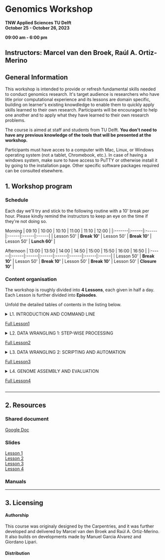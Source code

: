 # Genomics Workshop

**TNW Applied Sciences TU Delft**  
**October 25 - October 26, 2023**  

**09:00 am - 6:00 pm**  

**Instructors**: Marcel van den Broek, Raúl A. Ortiz-Merino  
---

## General Information

This workshop is intended to provide or refresh fundamental skills needed to conduct genomics research. It's target audience is researchers who have litle prior computational experience and its lessons are domain specific, building on learner's existing knowdledge to enable them to quickly apply skills learned to their own research. Participants will be encouraged to help one another and to apply what they have learned to their own research problems. 

The course is aimed at staff and students from TU Delft. **You don't need to have any previous knowledge of the tools that will be presented at the workshop.**  

Participants must have acces to a computer with Mac, Linux, or Windows operating system (not a tablet, Chromebook, etc.). In case of having a windows system, make sure to have access to PuTTY or otherwise install it by going to the installation page. Other specific software packages required can be consulted elsewhere. 

## 1. Workshop program

### Schedule

Each day we'll try and stick to the following routine with a 10' break per hour. Please kindly remind the instructors to keep an eye on the time if they're not doing so.

Morning
| 09:10  | 10:00 | 10:10 | 11:00 | 11:10 | 12:00 |
|:-------|:------|:------|:------|:------|:------|
| Lesson 50' | **Break 10'** | Lesson 50' | **Break 10'** | Lesson 50' | **Lunch 60'** |

Afternoon
| 13:00 | 13:50 | 14:00 | 14:50 | 15:00 | 15:50 | 16:00 | 16:50 |
|:------|:------|:------|:------|:------|:------|:------|:------|
| Lesson 50' | **Break 10'** | Lesson 50' | **Break 10'** | Lesson 50' | **Break 10'** | Lesson 50' | **Closure 10'** |

### Content organisation

The workshop is roughly divided into **4 Lessons**, each given in half a day. Each Lesson is further divided into **Episodes**.  

Unfold the detailed tables of contents in the listing below.  

<details> 
<summary>
L1. INTRODUCTION AND COMMAND LINE  

[Full Lesson1](https://github.com/rortizmerino/GenomicsWorkshop/tree/2310-GW-TNW/Lesson1.md)  
  
</summary>

| Episode | Topic |  
|:----|:----|  
| **1.1** | **General introduction** |  
| --- |  |  
| **1.2** | **Connecting to the cloud** |  
| --- |  |  
| **1.3** | **Introduction to the command line** |  
| --- |  |  
  
</details>

<details> 
<summary>
L2. DATA WRANGLING 1: STEP-WISE PROCESSING  

[Full Lesson2](https://github.com/rortizmerino/GenomicsWorkshop/tree/2310-GW-TNW/Lesson2.md)  

</summary>

| Episode | Topic |  
|:----|:----|  
| **2.1** | **Variant calling introduction** |  
| --- |  |  
| **2.2** | **Quality control: fastqc** |  
| --- |  |  
| **2.3** | **Trimming: trimmomatic** |  
| --- |  |  
| **2.4** | **Variant calling: processing and visualisation** |  
| --- |  |  
  
</details>

<details> 
<summary>
L3. DATA WRANGLING 2: SCRIPTING AND AUTOMATION  

[Full Lesson3](https://github.com/rortizmerino/GenomicsWorkshop/tree/2310-GW-TNW/Lesson3.md)  

</summary>

| Episode | Topic |  
|:----|:----|  
| **3.1** | **  ** |  
| --- |  |  
| **3.2** | **  ** |  
| --- |  |  
| **3.3** | **  ** |  
| --- |  |  
  
  
</details>

<details> 
<summary>
L4. GENOME ASSEMBLY AND EVALUATION  

[Full Lesson4](https://github.com/rortizmerino/GenomicsWorkshop/tree/2310-GW-TNW/Lesson4.md)  


</summary>

  
| Episode | Topic |  
|:----|:----|  
| **4.1** | ** ** |  
| --- |  |  
| **4.2** | **  ** |  
| --- |  |  
| **4.3** | **  ** |  
| --- |  |  
| **4.4** | **  ** |  
| --- |  |  

</details>
</details>

---
## 2. Resources

### Shared document

[Google Doc](https://docs.google.com/document/d/1gRSq21KEws3URZA9hhnLO8UhZW0vL3u089yRKJidkzk/edit?usp=sharing)

### Slides

[Lesson 1](https://drive.google.com/file/d/1OQ7m2jjL0h6ClQlmJ3M08qbP9t854dhL/view?usp=share_link)  
[Lesson 2](https://drive.google.com/file/d/10Dh6zS_QdjsBsLWZU9Dh8YovUNo0VTDc/view?usp=share_link)  
[Lesson 3](https://drive.google.com/file/d/1GfazxNApQOrfGWJAeE_9jmpwKIg0koIT/view?usp=drive_link)  
[Lesson 4](https://drive.google.com/file/d/1JYAWxJItF2JZP5bAwyl3SffPy23ErpIZ/view?usp=drive_link)  

### Manuals

---

## 3. Licensing

#### Authorship

This course was originaly designed by the Carpentries, and it was further developed and delivered by Marcel van den Broek and Raúl A. Ortiz-Merino. It also builds on developments made by Manuel Garcia Alvarez and Giordano Lipari.

#### Distribution
